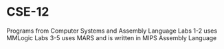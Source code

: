 # CSE-12
Programs from Computer Systems and Assembly Language
Labs 1-2 uses MMLogic 
Labs 3-5 uses MARS and is written in MIPS Assembly Language 
